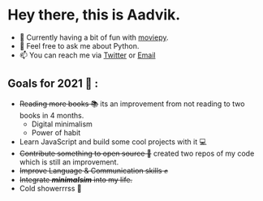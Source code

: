 # Hey there, this is Aadvik.

- 🌱 Currently having a bit of fun with [moviepy]('https://zulko.github.io/moviepy/').
- 💬 Feel free to ask me about Python.
- 📫 You can reach me via [Twitter](https://twitter.com/aadv1k) or [Email](mailto:aadv1k@outlook.com)

## Goals for 2021 🎯 :
- ~~Reading more books 📚~~ its an improvement from not reading to two books in 4 months.
    - Digital minimalism 
    - Power of habit
- Learn JavaScript and build some cool projects with it 💻
- ~~Contribute something to open source 📂~~ created two repos of my code which is still an improvement.
- ~~Improve Language & Communication skills ✊~~
- ~~Integrate ***minimalsim*** into my life.~~
- Cold showerrrss 🚿
